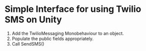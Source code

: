 # Simple Interface for using Twilio SMS on Unity

1. Add the TwilioMessaging Monobehaviour to an object.
2. Populate the public fields appropriately. 
3. Call SendSMS()

